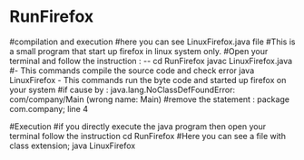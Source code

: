 # RunFirefox

#compilation and execution 
#here you can see LinuxFirefox.java file
#This is a small program that start up firefox in linux system only. 
#Open your terminal and follow the instruction : -- 
cd RunFirefox
javac LinuxFirefox.java #- This commands compile the source code and check error
java LinuxFirefox - This commands run the byte code and started up firefox on your system
#if cause by : java.lang.NoClassDefFoundError: com/company/Main (wrong name: Main)
#remove the statement : package com.company; line 4

#Execution 
#if you directly execute the java program then open your terminal follow the instruction 
cd RunFirefox
#Here you can see a file with class extension;
java LinuxFirefox
